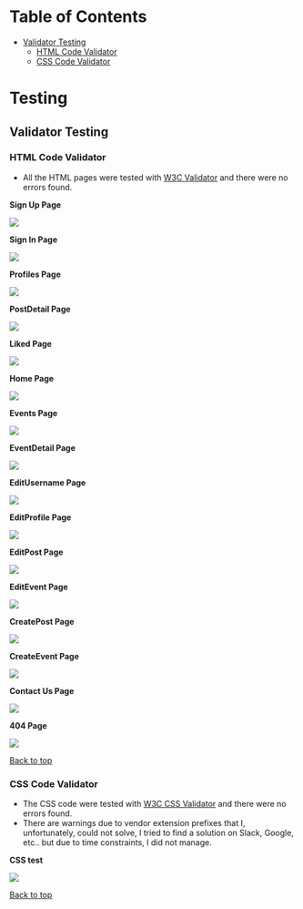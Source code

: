 # Table of Contents
* [Validator Testing](#validator-testing)
    * [HTML Code Validator](#html-code-validator)
    * [CSS Code Validator](#css-code-validator)

# Testing

## Validator Testing

### HTML Code Validator
- All the HTML pages were tested with [W3C Validator](https://validator.w3.org/) and there were no errors found.

**Sign Up Page**

![](/docs/signup.png)

**Sign In Page**

![](/docs/signin.png)

**Profiles Page**

![](/docs/profiles.png)

**PostDetail Page**

![](/docs/postdetail.png)

**Liked Page**

![](/docs/liked.png)

**Home Page**

![](/docs/home.png)

**Events Page**

![](/docs/events.png)

**EventDetail Page**

![](/docs/eventdetail.png)

**EditUsername Page**

![](/docs/editusername.png)

**EditProfile Page**

![](/docs/editprofile.png)

**EditPost Page**

![](/docs/editpost.png)

**EditEvent Page**

![](/docs/editevent.png)

**CreatePost Page**

![](/docs/createpost.png)

**CreateEvent Page**

![](/docs/createevent.png)

**Contact Us Page**

![](/docs/contactus.png)

**404 Page**

![](/docs/404page.png)

[Back to top](#table-of-contents)

### CSS Code Validator
- The CSS code were tested with [W3C CSS Validator](https://jigsaw.w3.org/css-validator/) and there were no errors found.
- There are warnings due to vendor extension prefixes that I, unfortunately, could not solve, I tried to find a solution on Slack, Google, etc.. but due to time constraints, I did not manage.

**CSS test**

![](/docs/csstest.png)

[Back to top](#table-of-contents)